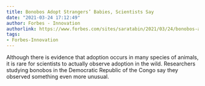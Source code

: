 ```yaml
---
title: Bonobos Adopt Strangers’ Babies, Scientists Say
date: "2021-03-24 17:12:49"
author: Forbes - Innovation
authorlink: https://www.forbes.com/sites/saratabin/2021/03/24/bonobos-adopt-strangers-babies-scientists-say/
tags:
- Forbes-Innovation
---
```

Although there is evidence that adoption occurs in many species of animals, it is rare for scientists to actually observe adoption in the wild. Researchers studying bonobos in the Democratic Republic of the Congo say they observed something even more unusual.